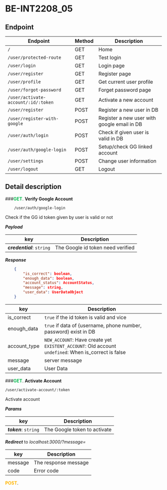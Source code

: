 # BE-INT2208_05

## Endpoint

| Endpoint                            | Method | Description                                 |
| ----------------------------------- | ------ | ------------------------------------------- |
| `/`                                 | GET    | Home                                        |
| `/user/protected-route`             | GET    | Test login                                  |
| `/user/login`                       | GET    | Login page                                  |
| `/user/register`                    | GET    | Register page                               |
| `/user/profile`                     | GET    | Get current user profile                    |
| `/user/forgot-password`             | GET    | Forget password page                        |
| `/user/activate-account/:id/:token` | GET    | Activate a new account                      |
| `/user/register`                    | POST   | Register a new user in DB                   |
| `/user/register-with-google`        | POST   | Register a new user with google email in DB |
| `/user/auth/login`                  | POST   | Check if given user is valid in DB          |
| `/user/auth/google-login`           | POST   | Setup/check GG linked account               |
| `/user/settings`                    | POST   | Change user information                     |
| `/user/logout`                      | GET    | Logout                                      |

## Detail description

###<span style="color:#0cbb52; font-weight:700">GET</span>. **Verify Google Account**

```
    /user/auth/google-login
```

Check if the GG id token given by user is valid or not

**_Payload_**

| key                        | Description                       |
| -------------------------- | --------------------------------- |
| **_credential_**: `string` | The Google id token need verified |

**_Response_**

```json
    {
        "is_correct": boolean,
        "enough_data": boolean,
        "account_status": AccountStatus,
        "message": string,
        "user_data": UserDataObject
    }
```

| key          | Description                                                                                                       |
| ------------ | ----------------------------------------------------------------------------------------------------------------- |
| is_correct   | `true` if the id token is valid and vice                                                                          |
| enough_data  | `true` if data of {username, phone number, password} exist in DB                                                  |
| account_type | `NEW_ACCOUNT`: Have create yet <br />`EXISTENT_ACCOUNT`: Old account <br /> `undefined`: When is_correct is false |
| message      | server message                                                                                                    |
| user_data    | User Data                                                                                                         |

###<span style="color:#0cbb52; font-weight:700">GET</span>. **Activate Account**

```
/user/activate-account/:token
```

Activate account

**_Params_**

| key                   | Description                  |
| --------------------- | ---------------------------- |
| **_token_**: `string` | The Google token to activate |

**_Redirect_** to _localhost:3000/?message=_

| key     | Description          |
| ------- | -------------------- |
| message | The response message |
| code    | Error code           |

<span style="color:#ffb400; font-weight:700">POST</span>.
